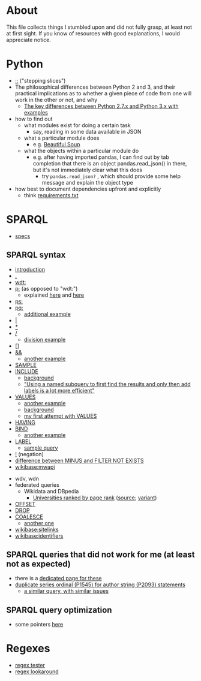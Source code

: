 # About

This file collects things I stumbled upon and did not fully grasp, at least not at first sight. If you know of resources with good explanations, I would appreciate notice.

# Python

* [::](https://docs.python.org/release/2.3.5/whatsnew/section-slices.html) ("stepping slices")
* The philosophical differences between Python 2 and 3, and their practical implications as to whether a given piece of code from one will work in the other or not, and why
  - [The key differences between Python 2.7.x and Python 3.x with examples](http://sebastianraschka.com/Articles/2014_python_2_3_key_diff.html)
* how to find out
  - what modules exist for doing a certain task
    - say, reading in some data available in JSON
  - what a particular module does
    - e.g. [Beautiful Soup](https://pypi.python.org/pypi/beautifulsoup4)
  - what the objects within a particular module do
    - e.g. after having imported pandas, I can find out by tab completion that there is an object pandas.read_json() in there, but it's not immediately clear what this does 
      - try ```pandas.read_json?``` , which should provide some help message and explain the object type
* how best to document dependencies upfront and explicitly
  - think [requirements.txt](https://pip.pypa.io/en/stable/user_guide/#requirements-files)

# SPARQL

* [specs](https://www.w3.org/TR/sparql11-query/#neg-notexists-minus)

## SPARQL syntax

* [introduction](http://rdf.myexperiment.org/howtosparql?)
* [.](https://data-gov.tw.rpi.edu/wiki/How_to_use_SPARQL#Query_syntax)
* [wdt:](http://stackoverflow.com/questions/42927634/wikidata-sparql-query-returns-wrong-results/42929378#42929378)
* [p:](https://query.wikidata.org/#select%20%3Fitem%20%3Fseriesordinal%20%3Fauthoritem%20where%20%7B%0A%20%20%3Fitem%20p%3AP2093%20%3Fauthorstring%20.%0A%20%20%3Fitem%20p%3AP50%20%3Fauthoritem%20.%0A%20%20%3Fauthoritem%20pq%3AP1545%20%3Fseriesordinal%20.%0A%20%20%3Fauthorstring%20pq%3AP1545%20%3Fseriesordinal%20.%0A%7D) (as opposed to "wdt:")
  - explained [here](https://docs.google.com/presentation/d/e/2PACX-1vT6TxLmaz9jC5SkTVJsI2vMbtpKm1nQa2AQq8X0lOpTXThGZWuGjC5agoc0JwcRxwpg8CWWX5NLYfZN/pub?start=false&loop=false&delayms=3000#slide=id.g26f16af45e_0_1124) and [here](https://www.mediawiki.org/wiki/Wikibase/Indexing/RDF_Dump_Format#Predicates)
* [ps:](https://www.wikidata.org/wiki/Wikidata:SPARQL_query_service/queries/examples#Number_of_handed_out_academy_awards_per_award_type)
* [pq:](https://www.wikidata.org/wiki/Wikidata:SPARQL_query_service/queries/examples#Number_of_handed_out_academy_awards_per_award_type)
  - [additional example](https://query.wikidata.org/#%23Taxon%20authors%20with%20Wikidata%20items%20and%20a%20Wikispecies%20sitelink%0ASELECT%20DISTINCT%20%3Fauthor%20%3Fitem%20%0AWHERE%0A%7B%0A%09%3Fitem%20%09schema%3Aabout%20%3Fauthor%20%3B%0A%09%09%09schema%3AisPartOf%20%3Chttps%3A%2F%2Fspecies.wikimedia.org%2F%3E%20.%0A%20%20%20%20%3Ftaxon%20%20pq%3AP405%20%3Fauthor%20.%0A%7D%0ALIMIT%20100)
* [|](https://query.wikidata.org/#SELECT%20%3Fcity%20%3FcityLabel%20%28MAX%28%3Finhabitants%29%20AS%20%3Finhabitants%29%20WHERE%20%7B%0A%20%3Fcity%20%28p%3AP31%2Fps%3AP31%29%2Fwdt%3AP279%2a%20wd%3AQ1637706.%0A%20MINUS%20%7B%20%3Finhabitant%20ps%3AP19%7Cps%3AP551%7Cps%3AP20%20%3Fcity.%20%7D%0A%20OPTIONAL%20%7B%20%3Fcity%20wdt%3AP1082%20%3Finhabitants.%20%7D%0A%20SERVICE%20wikibase%3Alabel%20%7B%20bd%3AserviceParam%20wikibase%3Alanguage%20%22en%22.%20%7D%0A%7D%0AGROUP%20BY%20%3Fcity%20%3FcityLabel)
* [\*](https://query.wikidata.org/#SELECT%20%3Fcity%20%3FcityLabel%20%28MAX%28%3Finhabitants%29%20AS%20%3Finhabitants%29%20WHERE%20%7B%0A%20%3Fcity%20%28p%3AP31%2Fps%3AP31%29%2Fwdt%3AP279%2a%20wd%3AQ1637706.%0A%20MINUS%20%7B%20%3Finhabitant%20ps%3AP19%7Cps%3AP551%7Cps%3AP20%20%3Fcity.%20%7D%0A%20OPTIONAL%20%7B%20%3Fcity%20wdt%3AP1082%20%3Finhabitants.%20%7D%0A%20SERVICE%20wikibase%3Alabel%20%7B%20bd%3AserviceParam%20wikibase%3Alanguage%20%22en%22.%20%7D%0A%7D%0AGROUP%20BY%20%3Fcity%20%3FcityLabel)
* [/](https://query.wikidata.org/#SELECT%20%3Fcity%20%3FcityLabel%20%28MAX%28%3Finhabitants%29%20AS%20%3Finhabitants%29%20WHERE%20%7B%0A%20%3Fcity%20%28p%3AP31%2Fps%3AP31%29%2Fwdt%3AP279%2a%20wd%3AQ1637706.%0A%20MINUS%20%7B%20%3Finhabitant%20ps%3AP19%7Cps%3AP551%7Cps%3AP20%20%3Fcity.%20%7D%0A%20OPTIONAL%20%7B%20%3Fcity%20wdt%3AP1082%20%3Finhabitants.%20%7D%0A%20SERVICE%20wikibase%3Alabel%20%7B%20bd%3AserviceParam%20wikibase%3Alanguage%20%22en%22.%20%7D%0A%7D%0AGROUP%20BY%20%3Fcity%20%3FcityLabel)
  - [division example](http://tinyurl.com/yawbpmay)
* [\[\]](https://query.wikidata.org/#SELECT%20%3Fcause%20%3FcauseLabel%20%28COUNT%28%3Fperson%29%20AS%20%3Fcount%29%0AWHERE%0A%7B%0A%20%20%3Fperson%20wdt%3AP31%20wd%3AQ5%3B%0A%20%20%20%20%20%20%20%20%20%20wdt%3AP509%20%3Fcause%3B%0A%20%20%20%20%20%20%20%20%20%20wdt%3AP53%20%5B%5D.%0A%20%20SERVICE%20wikibase%3Alabel%20%7B%20bd%3AserviceParam%20wikibase%3Alanguage%20%22en%22.%20%7D%0A%7D%0AGROUP%20BY%20%3Fcause%20%3FcauseLabel%0AHAVING%28%3Fcount%20%3E%201%29%0AORDER%20BY%20DESC%28%3Fcount%29)
* [&&](https://query.wikidata.org/#SELECT%20%3Fcountry%20%3FcountryLabel%20%3Fpopulation%0A%28GROUP_CONCAT%28DISTINCT%20%3FcountryBLabel%20%3B%20separator%20%3D%20%22%2C%20%22%29%20AS%20%3FsimilarPopulation%29%0AWHERE%20%7B%0A%20%20%3Fcountry%20wdt%3AP31%20wd%3AQ6256%20.%0A%20%20%3Fcountry%20wdt%3AP1082%20%3Fpopulation%20.%0A%20%20%3FcountryB%20wdt%3AP31%20wd%3AQ6256%20.%0A%20%20%3FcountryB%20wdt%3AP1082%20%3FpopulationB%20.%0A%20%20FILTER%20%28%3Fcountry%20%21%3D%20%3FcountryB%20%26%26%20%3FpopulationB%20%3E%3D%20%3Fpopulation%20%2a%200.95%20%26%26%20%3FpopulationB%20%3C%3D%20%3Fpopulation%20%2a%201.05%29%0A%20%20%3Fcountry%20rdfs%3Alabel%20%3FcountryLabel%20.%20FILTER%20%28LANG%28%3FcountryLabel%29%20%3D%20%22en%22%29%20.%0A%20%20%3FcountryB%20rdfs%3Alabel%20%3FcountryBLabel%20.%20FILTER%20%28LANG%28%3FcountryBLabel%29%20%3D%20%22en%22%29%20.%0A%7D%0AGROUP%20BY%20%3Fcountry%20%3FcountryLabel%20%3Fpopulation%0AORDER%20BY%20%3FcountryLabel)
  - [another example](https://query.wikidata.org/#%23defaultView%3AImageGrid%0A%23Gallery%20of%20authors%20of%20scientific%20articles%20that%20have%20been%20published%20on%20this%20day%20of%20the%20year%0ASELECT%20DISTINCT%20%3Farticle%20%3FarticleLabel%20%3Fauthor%20%3FauthorLabel%20%3Fimage%20%28YEAR%28%3Fdate%29%20as%20%3Fyear%29%20%0AWHERE%0A%7B%0A%20%20%20%20BIND%28MONTH%28NOW%28%29%29%20AS%20%3FnowMonth%29%0A%20%20%20%20BIND%28DAY%28NOW%28%29%29%20AS%20%3FnowDay%29%0A%0A%20%20%20%20%3Farticle%20wdt%3AP31%20wd%3AQ13442814%3B%0A%20%20%20%20%20%20%20%20%20%20%20%20wdt%3AP577%20%3Fdate%20.%0A%20%20%20%20FILTER%20%28MONTH%28%3Fdate%29%20%3D%20%3FnowMonth%20%26%26%20DAY%28%3Fdate%29%20%3D%20%3FnowDay%29.%0A%20%20%20%20%3Farticle%20wdt%3AP50%20%3Fauthor.%0A%20%20%20%20%3Fauthor%20wdt%3AP18%20%3Fimage%20.%0A%20%20%20%20SERVICE%20wikibase%3Alabel%20%7B%0A%20%20%20%20%20%20%20%20bd%3AserviceParam%20wikibase%3Alanguage%20%22en%22%20.%0A%20%20%20%20%7D%0A%7D%0AORDER%20BY%20ASC%28%3Fdate%29%0ALIMIT%201000)
* [SAMPLE](https://query.wikidata.org/#%23defaultView%3ATable%0ASELECT%20%3Fwork%20%3FworkLabel%20(min(%3Fdates)%20as%20%3Fdate)%20(sample(%3Fpages_)%20as%20%3Fpages)%20(sample(%3Fvenue_labels)%20as%20%3Fvenue)%20(group_concat(%3Fauthor_label%3B%20separator%3D%22%2C%20%22)%20as%20%3Fauthors)%20WHERE%20{%0A%20%20%3Fwork%20wdt%3AP50%20wd%3AQ20895785%20.%0A%20%20%3Fwork%20wdt%3AP50%20%3Fauthor%20.%0A%20%20%3Fauthor%20rdfs%3Alabel%20%3Fauthor_label%20.%20filter%20(lang(%3Fauthor_label)%20%3D%20%27en%27)%0A%20%20%0A%20%20optional%20{%20%3Fwork%20wdt%3AP577%20%3Fdates%20}%0A%20%20optional%20{%20%3Fwork%20wdt%3AP1104%20%3Fpages_%20}%0A%20%20optional%20{%20%3Fwork%20wdt%3AP1433%20%3Fvenues%20.%20%3Fvenues%20rdfs%3Alabel%20%3Fvenue_labels%20.%20filter%20(lang(%3Fvenue_labels)%20%3D%20%27en%27)%20}%0A%20%20SERVICE%20wikibase%3Alabel%20{%20bd%3AserviceParam%20wikibase%3Alanguage%20%22en,fr,de,ru,es,zh,jp%22.%20}%20%20%0A}%20group%20by%20%3Fwork%20%3FworkLabel%0Aorder%20by%20desc(%3Fdate))
* [INCLUDE](https://query.wikidata.org/#%23Scholarly%20articles%20with%20Wikimedia%20sitelinks%0ASELECT%20%3Fpublication%20%3FpublicationLabel%20%3Fsitelinks%20WITH%20%7B%0A%20%20SELECT%20%3Fpublication%20%28COUNT%28%3Fsitelink%29%20as%20%3Fsitelinks%29%20WHERE%0A%20%20%7B%0A%20%20%20%20%3Fpublication%20wdt%3AP31%20wd%3AQ13442814%20.%20%23scientific%20articles%0A%20%20%20%20%7B%3Fsitelink%20schema%3Aabout%20%3Fpublication%20.%20%7D%20%23sitelinks%0A%20%20%7D%0A%20%20GROUP%20BY%20%3Fpublication%0A%7D%20AS%20%25results%20WHERE%20%7B%0A%20%20INCLUDE%20%25results.%0A%20%20SERVICE%20wikibase%3Alabel%20%7B%20bd%3AserviceParam%20wikibase%3Alanguage%20%22en%22.%20%7D%0A%7D%0AORDER%20BY%20DESC%28%3Fsitelinks%29)
  - [background](https://wiki.blazegraph.com/wiki/index.php/NamedSubquery)
  - ["Using a named subquery to first find the results and only then add labels is a lot more efficient"](https://twitter.com/WikidataFacts/status/866912684285014016)
* [VALUES](https://query.wikidata.org/#%23Using%20VALUES%20for%20extracting%20scientific%20articles%20of%20specific%20authors%0A%23added%20before%202016-10%0A%0ASELECT%20%3Fentity%20%3Fdesc%20%3Fauthor%20WHERE%20%7B%0A%20%20VALUES%20%3Fwd_author%20%7Bwd%3AQ18016466%7D%20%23initialize%20%22%3Fwd_author%22%20with%20the%20Wikidata%20item%20%22Lydia%20Pintscher%22%20%20%0A%20%20%0A%20%20%3Fentity%20wdt%3AP31%20wd%3AQ13442814.%20%23filter%20by%20scientific%20articles%0A%20%20%3Fentity%20wdt%3AP50%20%3Fwd_author.%0A%20%20%0A%20%20%3Fwd_author%20rdfs%3Alabel%20%3Fauthor.%20%0A%20%20FILTER%28%28LANG%28%3Fauthor%29%29%20%3D%20%22en%22%29.%0A%20%20%0A%20%20%3Fentity%20rdfs%3Alabel%20%3Fdesc.%0A%20%20FILTER%28%28LANG%28%3Fdesc%29%29%20%3D%20%22en%22%29.%20%20%0A%7D)
  - [another example](https://query.wikidata.org/#%23defaultView%3ABubbleChart%0ASELECT%20DISTINCT%20%3Ftopic2%20%3Ftopic2Label%20%28COUNT%28DISTINCT%20%3Fwork2%29%20AS%20%3Fcount%29%20%23%3Fwork2%20%3Fwork2Label%20%23%3Fdate%20%0A%23%28GROUP_CONCAT%28DISTINCT%20%3Fauthor2Label%3B%20separator%3D%22%2C%20%22%29%20AS%20%3FauthorLabels%29%20%0A%23%28GROUP_CONCAT%28DISTINCT%20%3Ftopic2Label%3B%20separator%3D%22%2C%20%22%29%20AS%20%3FtopicLabels%29%20%0AWHERE%20%7B%0A%20%20%3Fwork%20wdt%3AP50%20wd%3AQ97270%20.%0A%20%20%3Fwork%20wdt%3AP50%20%3Fauthor1%20.%0A%20%20%3Fwork%20wdt%3AP50%20%3Fauthor2%20.%0A%20%20VALUES%20%3Fpublication_type%20%7B%20wd%3AQ13442814%20wd%3AQ571%20wd%3AQ26973022%7D%20%20%23%20journal%20and%20conference%20articles%2C%20books%2C%20not%20%28yet%3F%29%20software%0A%20%20%3Fwork2%20wdt%3AP31%20%3Fpublication_type%20%3B%0A%20%20%20%20%20%20%20%20%20wdt%3AP50%20%3Fauthor2%20%3B%0A%20%20%20%20%20%20%20%20%20wdt%3AP921%20%3Ftopic2%20.%0A%20%20MINUS%20%7B%20%3Fwork2%20wdt%3AP50%20wd%3AQ97270%20%7D%20.%0A%23%20%20OPTIONAL%20%7B%20%3Fwork2%20wdt%3AP921%20%3Ftopic2%20%7D%20.%0A%23%20%20%3Fauthor2%20rdfs%3Alabel%20%3Fauthor2Label%20.%20filter%20%28lang%28%3Fauthor2Label%29%20%3D%20%27en%27%29%0A%20%20%3Ftopic2%20rdfs%3Alabel%20%3Ftopic2Label%20.%20filter%20%28lang%28%3Ftopic2Label%29%20%3D%20%27en%27%29%0A%23%20%20%3Fwork2%20rdfs%3Alabel%20%3Fwork2Label%20.%20filter%20%28lang%28%3Fwork2Label%29%20%3D%20%27en%27%29%0A%7D%20GROUP%20BY%20%3Ftopic2%20%3Ftopic2Label%20%23%3Fwork2%20%3Fwork2Label%20%23%3Fdate%20%0AORDER%20BY%20DESC%20%28%3Fcount%29%0A%0A%23LIMIT%20200%0A)
  - [background](http://www.snee.com/bobdc.blog/2012/09/sparql-11s-new-values-keyword.html)
  - [my first attempt with VALUES](https://query.wikidata.org/#%23defaultView%3ATable%0A%23%20Publications%20citing%20papers%20from%20this%20page%0ASELECT%20%28min%28%3Fdates%29%20as%20%3Fdate%29%20%3Fwork%20%3FworkLabel%20WHERE%20%7B%0A%20%20VALUES%20%3Fwork1%20%7B%20wd%3AQ23307991%20wd%3AQ26822676%20wd%3AQ23332523%20wd%3AQ22035565%20wd%3AQ26277802%20wd%3AQ21132406%20wd%3AQ22066173%20wd%3AQ21679410%20wd%3AQ22341530%20wd%3AQ22032428%20wd%3AQ22067772%20wd%3AQ22122725%20wd%3AQ21092914%20wd%3AQ22001260%20wd%3AQ22065599%20wd%3AQ21195705%20wd%3AQ22273580%20wd%3AQ22067773%20wd%3AQ22001267%20wd%3AQ21032538%20wd%3AQ22000595%20wd%3AQ22273607%20wd%3AQ22121128%20wd%3AQ22021994%20wd%3AQ21092697%20wd%3AQ22273350%20wd%3AQ21146985%20wd%3AQ22063714%20wd%3AQ21090616%20wd%3AQ22251122%20wd%3AQ21092851%20wd%3AQ21265005%20wd%3AQ22036335%20wd%3AQ22001269%20wd%3AQ22034326%20wd%3AQ22305377%20wd%3AQ22341543%20wd%3AQ22341542%20wd%3AQ22341585%20wd%3AQ22341634%20wd%3AQ22665458%20wd%3AQ22667742%20wd%3AQ22667752%20wd%3AQ22680677%20wd%3AQ22695824%20wd%3AQ22695944%20wd%3AQ22696098%20wd%3AQ1192316%20wd%3AQ22810715%20wd%3AQ22813687%20wd%3AQ22923972%20wd%3AQ22939974%20wd%3AQ22939969%20wd%3AQ22939970%20wd%3AQ22952272%20wd%3AQ22978859%20wd%3AQ22979221%20wd%3AQ22979317%20wd%3AQ22979324%20wd%3AQ22997956%20wd%3AQ22998480%20wd%3AQ22914690%20wd%3AQ23008981%20wd%3AQ23009110%20wd%3AQ23011530%20wd%3AQ23021109%20wd%3AQ23042247%20wd%3AQ23042260%20wd%3AQ23048188%20wd%3AQ23052128%20wd%3AQ21558505%20wd%3AQ23054968%20wd%3AQ23058134%20wd%3AQ23302003%20wd%3AQ23308142%20wd%3AQ23308157%20wd%3AQ23308159%20wd%3AQ23308174%20wd%3AQ23308192%20wd%3AQ23308194%20wd%3AQ23308196%20wd%3AQ23328810%20wd%3AQ23329370%20wd%3AQ23329499%20wd%3AQ23331292%20wd%3AQ23331230%20wd%3AQ23671823%20wd%3AQ23747506%20wd%3AQ23747515%20wd%3AQ23747500%20wd%3AQ23757022%20wd%3AQ23763787%20wd%3AQ24035234%20wd%3AQ24028460%20wd%3AQ24048898%20wd%3AQ24048799%20wd%3AQ24048935%20wd%3AQ24040334%20wd%3AQ24048946%20wd%3AQ24048988%20wd%3AQ24049114%20wd%3AQ24049252%20wd%3AQ24049922%20wd%3AQ24049929%20wd%3AQ24050018%20wd%3AQ24050082%20wd%3AQ24050084%20wd%3AQ24052504%20wd%3AQ24054594%20wd%3AQ24083038%20wd%3AQ24083039%20wd%3AQ24090615%20wd%3AQ24091290%20wd%3AQ21534937%20wd%3AQ24205728%20wd%3AQ23327424%20wd%3AQ1362699%20wd%3AQ7310435%20wd%3AQ24264066%20wd%3AQ24271128%20wd%3AQ24273087%20wd%3AQ24255006%20wd%3AQ24273293%20wd%3AQ24273359%20wd%3AQ24273366%20wd%3AQ24276690%20wd%3AQ24276671%20wd%3AQ24276928%20wd%3AQ24261087%20wd%3AQ24279166%20wd%3AQ24282611%20wd%3AQ24282586%20wd%3AQ24282583%20wd%3AQ24282589%20wd%3AQ24282580%20wd%3AQ24282579%20wd%3AQ22250901%20wd%3AQ21709334%20wd%3AQ22066340%20wd%3AQ24290620%20wd%3AQ24261410%20wd%3AQ1138394%20wd%3AQ24456433%20wd%3AQ24492476%20wd%3AQ24492861%20wd%3AQ24494900%20wd%3AQ24514431%20wd%3AQ24515682%20wd%3AQ24521666%20%7D%0A%20%20%3Fwork%20wdt%3AP2860%20%3Fwork1%20.%0A%20%20optional%20%7B%20%3Fwork%20wdt%3AP577%20%3Fdates%20.%20%7D%0A%20%20SERVICE%20wikibase%3Alabel%20%7B%0A%20%20%20%20bd%3AserviceParam%20wikibase%3Alanguage%20%22en%2Cfr%2Cde%2Cru%2Ces%2Czh%2Cjp%22.%0A%20%20%7D%0A%7D%0Agroup%20by%20%3Fwork%20%3FworkLabel%0Aorder%20by%20desc%28%3Fdate%29%0ALIMIT%201000)
* [HAVING](http://stackoverflow.com/questions/36553600/sparql-limit-the-result-for-each-value-of-a-varible)
* [BIND](https://query.wikidata.org/#SELECT%20%3FstationA%20%3FstationALabel%20%3FstationB%20%3FstationBLabel%20%3Fslope%20%3FaltA%20%3FaltB%20%3FcoordA%20%3FcoordB%20%3Fdiff%20%3Fdist%0AWHERE%0A%7B%0A%09%3FstationA%20wdt%3AP197%20%3FstationB%20.%0A%09%3FstationA%20wdt%3AP2044%20%3FaltA%20%3B%20wdt%3AP625%20%3FcoordA%20.%0A%09%3FstationB%20wdt%3AP2044%20%3FaltB%20%3B%20wdt%3AP625%20%3FcoordB%20.%0A%09BIND%28%20geof%3Adistance%28%20%3FcoordA%20%2C%20%3FcoordB%29%20as%20%3Fdist%20%29%20.%0A%09BIND%28%20%28%3FaltA%20-%20%3FaltB%29%20as%20%3Fdiff%20%29%0A%09BIND%28%20%28%3Fdiff%20%2F%20%3Fdist%29%20as%20%3Fslope%20%29%0A%09SERVICE%20wikibase%3Alabel%20%7B%20bd%3AserviceParam%20wikibase%3Alanguage%20%22fr%2Cen%22%20%7D%0A%7D%20order%20by%20desc%28%3Fslope%29)
  - [another example](https://query.wikidata.org/#SELECT%20%3Fitem%20%3FitemLabel%20%3Fid%20%3Furl%20WHERE%20%7B%20%0A%20%20wd%3AP3827%20wdt%3AP1630%20%3Fformatterurl%20.%0A%20%20%3Fitem%20wdt%3AP3827%20%3Fid%20%0A%20%20BIND%28IRI%28REPLACE%28%3Fid%2C%20%27%5E%28.%2B%29%24%27%2C%20%3Fformatterurl%29%29%20AS%20%3Furl%29%0A%20%20SERVICE%20wikibase%3Alabel%20%7B%20bd%3AserviceParam%20wikibase%3Alanguage%20%22en%22%20.%20%7D%0A%20%20%7D%0A%20%20%20%20%20%20%20%20)
* [LABEL](https://lists.wikimedia.org/pipermail/wikidata/2017-April/010508.html)  
  - [sample query](https://query.wikidata.org/#SELECT%20%20%3F_Geburtsdatum%20%20WHERE%20%7B%0A%20%20%3Fs%20%3Flabel%20%22Brian%20O%27Nolan%22%40en.%0A%20%20OPTIONAL%20%7B%20%3Fs%20wdt%3AP569%20%3F_Geburtsdatum.%20%7D%0A%7D)
* [!](https://twitter.com/WikidataFacts/status/866083538206150660) (negation)
* [difference between MINUS and FILTER NOT EXISTS](https://twitter.com/WikidataFacts/status/866081916600152064)
* [wikibase:mwapi](http://tinyurl.com/ycl6gu73)
- wdv, wdn
- federated queries
  - Wikidata and DBpedia
    - [Universities ranked by page rank](http://tinyurl.com/yc3eh4p4) ([source](https://twitter.com/thalhamm/status/902624787071164425); [variant](https://twitter.com/kidehen/status/902637011294707712))
- [OFFSET](https://query.wikidata.org/#SELECT%20%3Farticle%20%3Ftitle%0AWITH%20{%0A%20SELECT%20%3Farticle%20%3Ftitle%0A%20WHERE%20{%0A%20%3Farticle%20wdt%3AP31%20wd%3AQ13442814%20%3B%0A%20wdt%3AP1476%20%3Ftitle%20.%0A%20}%20LIMIT%20500000%20OFFSET%200%0A}%20AS%20%25RESULTS%20{%0A%20INCLUDE%20%25RESULTS%0A%20FILTER%20(CONTAINS(LCASE(%3Ftitle)%2C%20"caffeine"))%0A}) 
- [DROP](https://wiki.blazegraph.com/wiki/index.php/SPARQL_Update#DROP_SOLUTIONS)
- [COALESCE](https://twitter.com/WikidataFacts/status/924361383919136773)
  - [another one](https://twitter.com/WikidataFacts/status/936545295692894208)
- [wikibase:sitelinks](http://tinyurl.com/y7ssp2gt)
- [wikibase:identifiers](http://tinyurl.com/y7ssp2gt)

## SPARQL queries that did not work for me (at least not as expected)

* there is a [dedicated page for these](https://www.wikidata.org/wiki/Wikidata:SPARQL_query_service/suggestions)
* [duplicate series ordinal (P1545) for author string (P2093) statements](https://query.wikidata.org/#select%20%3Fitem%20%3Fseriesordinal%20where%20%7B%0A%20%20%3Fitem%20p%3AP50%20%3Fauthorstring%20%3B%0A%20%20%20%20%20%20%20%20p%3AP50%20%3Fauthorstring2%20.%0A%20%20%3Fauthorstring%20pq%3AP1545%20%3Fseriesordinal%20.%0A%20%20%3Fauthorstring2%20pq%3AP1545%20%3Fseriesordinal%20.%0A%7D)
  - [a similar query, with similar issues](https://query.wikidata.org/#select%20%3Fitem%20%3Fseriesordinal%20%3Fauthoritem%20where%20%7B%0A%20%20%3Fitem%20p%3AP2093%20%3Fauthorstring%20.%0A%20%20%3Fitem%20p%3AP50%20%3Fauthoritem%20.%0A%20%20%3Fauthoritem%20pq%3AP1545%20%3Fseriesordinal%20.%0A%20%20%3Fauthorstring%20pq%3AP1545%20%3Fseriesordinal%20.%0A%7D)

## SPARQL query optimization

* some pointers [here](https://www.wikidata.org/wiki/Wikidata:SPARQL_query_service/query_optimization)

# Regexes

* [regex tester](https://regex101.com/)
* [regex lookaround](http://www.regular-expressions.info/lookaround.html)

